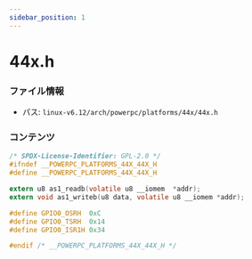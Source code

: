 ```yaml
---
sidebar_position: 1
---
```

# 44x.h

### ファイル情報

- パス: `linux-v6.12/arch/powerpc/platforms/44x/44x.h`

### コンテンツ

```h
/* SPDX-License-Identifier: GPL-2.0 */
#ifndef __POWERPC_PLATFORMS_44X_44X_H
#define __POWERPC_PLATFORMS_44X_44X_H

extern u8 as1_readb(volatile u8 __iomem  *addr);
extern void as1_writeb(u8 data, volatile u8 __iomem *addr);

#define GPIO0_OSRH	0xC
#define GPIO0_TSRH	0x14
#define GPIO0_ISR1H	0x34

#endif /* __POWERPC_PLATFORMS_44X_44X_H */

```
